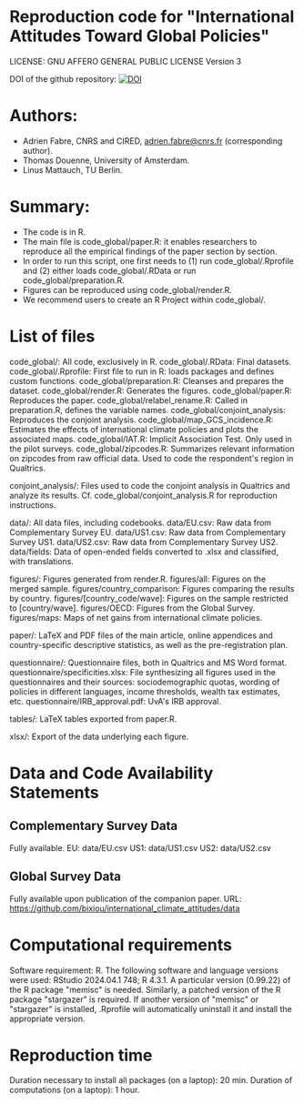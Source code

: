 # Reproduction code for "International Attitudes Toward Global Policies" 

LICENSE: GNU AFFERO GENERAL PUBLIC LICENSE Version 3

DOI of the github repository: [![DOI](https://zenodo.org/badge/702713860.svg)](https://zenodo.org/doi/10.5281/zenodo.11202245)

# Authors:
- Adrien Fabre, CNRS and CIRED, adrien.fabre@cnrs.fr (corresponding author).
- Thomas Douenne, University of Amsterdam.
- Linus Mattauch, TU Berlin.

# Summary:
- The code is in R.
- The main file is code_global/paper.R: it enables researchers to reproduce all the empirical findings of the paper section by section.
- In order to run this script, one first needs to (1) run code_global/.Rprofile and (2) either loads code_global/.RData or run code_global/preparation.R.
- Figures can be reproduced using code_global/render.R.
- We recommend users to create an R Project within code_global/.

# List of files
code_global/: All code, exclusively in R.
code_global/.RData: Final datasets.
code_global/.Rprofile: First file to run in R: loads packages and defines custom functions.
code_global/preparation.R: Cleanses and prepares the dataset.
code_global/render.R: Generates the figures.
code_global/paper.R: Reproduces the paper.
code_global/relabel_rename.R: Called in preparation.R, defines the variable names.
code_global/conjoint_analysis: Reproduces the conjoint analysis.
code_global/map_GCS_incidence.R: Estimates the effects of international climate policies and plots the associated maps.
code_global/IAT.R: Implicit Association Test. Only used in the pilot surveys.
code_global/zipcodes.R: Summarizes relevant information on zipcodes from raw official data. Used to code the respondent's region in Qualtrics.

conjoint_analysis/: Files used to code the conjoint analysis in Qualtrics and analyze its results. Cf. code_global/conjoint_analysis.R for reproduction instructions.

data/: All data files, including codebooks.
data/EU.csv: Raw data from Complementary Survey EU.
data/US1.csv: Raw data from Complementary Survey US1.
data/US2.csv: Raw data from Complementary Survey US2.
data/fields: Data of open-ended fields converted to .xlsx and classified, with translations.

figures/: Figures generated from render.R.
figures/all: Figures on the merged sample.
figures/country_comparison: Figures comparing the results by country.
figures/[country_code/wave]: Figures on the sample restricted to [country/wave].
figures/OECD: Figures from the Global Survey.
figures/maps: Maps of net gains from international climate policies.

paper/: LaTeX and PDF files of the main article, online appendices and country-specific descriptive statistics, as well as the pre-registration plan.

questionnaire/: Questionnaire files, both in Qualtrics and MS Word format.
questionnaire/specificities.xlsx: File synthesizing all figures used in the questionnaires and their sources: sociodemographic quotas, wording of policies in different languages, income thresholds, wealth tax estimates, etc.
questionnaire/IRB_approval.pdf: UvA's IRB approval.

tables/: LaTeX tables exported from paper.R.

xlsx/: Export of the data underlying each figure.

# Data and Code Availability Statements
## Complementary Survey Data
Fully available. 
EU: data/EU.csv
US1: data/US1.csv
US2: data/US2.csv

## Global Survey Data
Fully available upon publication of the companion paper.
URL: https://github.com/bixiou/international_climate_attitudes/data


# Computational requirements
Software requirement: R.
The following software and language versions were used: RStudio 2024.04.1 748; R 4.3.1.
A particular version (0.99.22) of the R package "memisc" is needed. Similarly, a patched version of the R package "stargazer" is required. If another version of "memisc" or "stargazer" is installed, .Rprofile will automatically uninstall it and install the appropriate version.

# Reproduction time
Duration necessary to install all packages (on a laptop): 20 min.
Duration of computations (on a laptop): 1 hour.